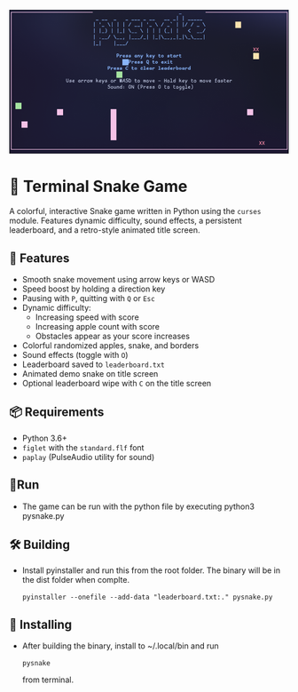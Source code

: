 ![Screenshot](assets/pysnake.png)

# 🐍 Terminal Snake Game

A colorful, interactive Snake game written in Python using the `curses` module. Features dynamic difficulty, sound effects, a persistent leaderboard, and a retro-style animated title screen.

## 🧩 Features

- Smooth snake movement using arrow keys or WASD
- Speed boost by holding a direction key
- Pausing with `P`, quitting with `Q` or `Esc`
- Dynamic difficulty:
  - Increasing speed with score
  - Increasing apple count with score
  - Obstacles appear as your score increases
- Colorful randomized apples, snake, and borders
- Sound effects (toggle with `O`)
- Leaderboard saved to `leaderboard.txt`
- Animated demo snake on title screen
- Optional leaderboard wipe with `C` on the title screen

## 📦 Requirements

- Python 3.6+
- `figlet` with the `standard.flf` font
- `paplay` (PulseAudio utility for sound)

## 🏃Run

- The game can be run with the python file by executing python3 pysnake.py

## 🛠️ Building

- Install pyinstaller and run this from the root folder. The binary will be in the dist folder when complte. <pre> ```pyinstaller --onefile --add-data "leaderboard.txt:." pysnake.py ``` </pre>

## 💾 Installing

- After building the binary, install to ~/.local/bin and run <pre> ``` pysnake ``` </pre> from terminal.
